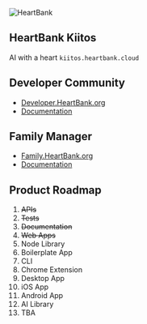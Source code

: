 ![HeartBank](https://cdn.rawgit.com/HeartBank/media/master/heartbank.png "HeartBank")

## HeartBank Kiitos

AI with a heart
`kiitos.heartbank.cloud`

## Developer Community
- [Developer.HeartBank.org](https://github.com/HeartBank/developer.heartbank.org)
- [Documentation](https://github.com/HeartBank/developer.heartbank.org/wiki/Introduction)

## Family Manager
- [Family.HeartBank.org](https://github.com/HeartBank/family.heartbank.org)
- [Documentation](https://github.com/HeartBank/family.heartbank.org/wiki/Introduction)

## Product Roadmap
1. ~~APIs~~
2. ~~Tests~~
3. ~~Documentation~~
4. ~~Web Apps~~
5. Node Library
5. Boilerplate App
6. CLI
7. Chrome Extension
8. Desktop App
9. iOS App
10. Android App
11. AI Library
12. TBA
